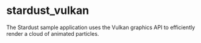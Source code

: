# stardust_vulkan
The Stardust sample application uses the Vulkan graphics API to efficiently render a cloud of animated particles.
